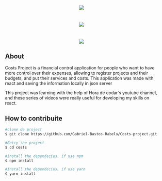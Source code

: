 <h1 align="center"><img src="./src/images/costs_logo.png"/></h1>

<h1 align="center"><img src="https://i.postimg.cc/q7JrYXH0/Captura-de-tela-de-2023-05-31-10-56-32.png"/></h1>
<h1 align="center"><img src="https://i.postimg.cc/9QtVJgSJ/Captura-de-tela-de-2023-05-31-10-56-55.png"/></h1>



## About

Costs Project is a financial control application for people who want to have more control over their expenses, allowing to register projects and their budgets, and put their services and costs. This application was made with react and saving the information locally in json server

This project was learning with the help of Hora de codar's youtube channel, and these series of videos were really useful for developing my skills on react.

## How to contribuite
```bash
#clone de project
$ git clone https://github.com/Gabriel-Bastos-Rabelo/Costs-project.git
```

```bash
#Entry the project
$ cd costs
```
```bash
#Install the dependecies, if use npm
$ npm install
```

```bash
#Install the dependecies, if use yarn
$ yarn install
```